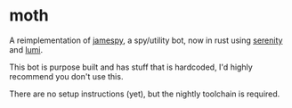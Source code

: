 # moth

A reimplementation of [jamespy](https://github.com/jamesbt365/jamespy), a spy/utility bot, now in rust using [serenity](https://github.com/serenity-rs/serenity) and [lumi](https://github.com/moth-rs/lumi).

This bot is purpose built and has stuff that is hardcoded, I'd highly recommend you don't use this.

There are no setup instructions (yet), but the nightly toolchain is required.

